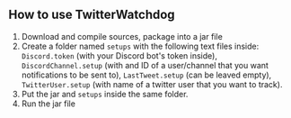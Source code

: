 ## How to use TwitterWatchdog
1. Download and compile sources, package into a jar file
2. Create a folder named `setups` with the following text files inside: `Discord.token` (with your Discord bot's token inside), `DiscordChannel.setup` (with and ID of a user/channel that you want notifications to be sent to), `LastTweet.setup` (can be leaved empty), `TwitterUser.setup` (with name of a twitter user that you want to track).
3. Put the jar and `setups` inside the same folder.
4. Run the jar file
